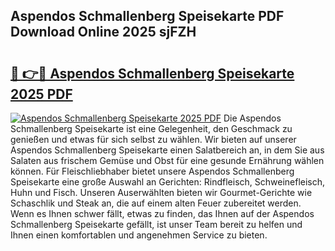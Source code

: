 ## Aspendos Schmallenberg Speisekarte PDF Download Online 2025 sjFZH

# <h2><a href="http://gc7mmhy.nevu.top/?p=Aspendos+Schmallenberg+Speisekarte">🔗 👉🔴 Aspendos Schmallenberg Speisekarte 2025 PDF</a></h2>

[![Aspendos Schmallenberg Speisekarte 2025 PDF](https://i.imgur.com/dBaPXMq.png)](http://gc7mmhy.nevu.top/?p=Aspendos+Schmallenberg+Speisekarte)
Die Aspendos Schmallenberg Speisekarte ist eine Gelegenheit, den Geschmack zu genießen und etwas für sich selbst zu wählen. Wir bieten auf unserer Aspendos Schmallenberg Speisekarte einen Salatbereich an, in dem Sie aus Salaten aus frischem Gemüse und Obst für eine gesunde Ernährung wählen können. Für Fleischliebhaber bietet unsere Aspendos Schmallenberg Speisekarte eine große Auswahl an Gerichten: Rindfleisch, Schweinefleisch, Huhn und Fisch. Unseren Auserwählten bieten wir Gourmet-Gerichte wie Schaschlik und Steak an, die auf einem alten Feuer zubereitet werden. Wenn es Ihnen schwer fällt, etwas zu finden, das Ihnen auf der Aspendos Schmallenberg Speisekarte gefällt, ist unser Team bereit zu helfen und Ihnen einen komfortablen und angenehmen Service zu bieten.
